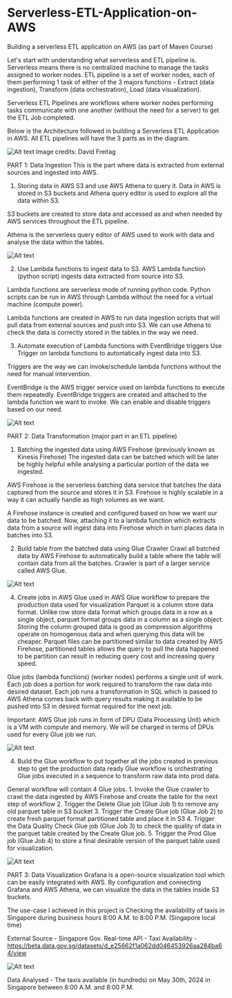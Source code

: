 # Serverless-ETL-Application-on-AWS
Building a serverless ETL application on AWS (as part of Maven Course)

Let's start with understanding what serverless and ETL pipeline is. Serverless means there is no centralized machine to manage the tasks assigned to worker nodes. ETL pipeline is a set of worker nodes, each of them performing 1 task of either of the 3 majors functions - Extract (data ingestion), Transform (data orchestration), Load (data visualization).

Serverless ETL Pipelines are workflows where worker nodes performing tasks communicate with one another (without the need for a server) to get the ETL Job completed.

Below is the Architecture followed in building a Serverless ETL Application in AWS. All ETL pipelines will have the 3 parts as in the diagram.

![Alt text](first_de_project_architecture.png)
Image credits: David Freitag

PART 1: Data Ingestion
This is the part where data is extracted from external sources and ingested into AWS.
1. Storing data in AWS S3 and use AWS Athena to query it.
Data in AWS is stored in S3 buckets and Athena query editor is used to explore all the data within S3.

S3 buckets are created to store data and accessed as and when needed by AWS services throughout the ETL pipeline.

Athena is the serverless query editor of AWS used to work with data and analyse the data within the tables.

![Alt text](AWS_S3.png)

2. Use Lambda functions to ingest data to S3.
AWS Lambda function (python script) ingests data extracted from source into S3.

Lambda functions are serverless mode of running python code. Python scripts can be run in AWS through Lambda without the need for a virtual machine (compute power).

Lambda functions are created in AWS to run data ingestion scripts that will pull data from external sources and push into S3. We can use Athena to check the data is correctly stored in the tables in the way we need.

3. Automate execution of Lambda functions with EventBridge triggers
Use Trigger on lambda functions to automatically ingest data into S3.

Triggers are the way we can invoke/schedule lambda functions without the need for manual intervention.

EventBridge is the AWS trigger service used on lambda functions to execute them repeatedly. EventBridge triggers are created and attached to the lambda function we want to invoke. We can enable and disable triggers based on our need.

![Alt text](AWS_Lambda_EventBridge.png)


PART 2: Data Transformation (major part in an ETL pipeline)
1. Batching the ingested data using AWS Firehose (previously known as Kinesis Firehose)
The ingested data can be batched which will be later be highly helpful while analysing a particular portion of the data we ingested.

AWS Firehose is the serverless batching data service that batches the data captured from the source and stores it in S3. Firehose is highly scalable in a way it can actually handle as high volumes as we want.

A Firehose instance is created and configured based on how we want our data to be batched. Now, attaching it to a lambda function which extracts data from a source will ingest data into Firehose which in turn places data in batches into S3.

2. Build table from the batched data using Glue Crawler
Crawl all batched data by AWS Firehose to automatically build a table where the table will contain data from all the batches. Crawler is part of a larger service called AWS Glue.

![Alt text](AWS_GlueCrawler.png)

4. Create jobs in AWS Glue used in AWS Glue workflow to prepare the production data used for visualization
Parquet is a column store data format. Unlike row store data format which groups data in a row as a single object, parquet format groups data in a column as a single object. Storing the column grouped data is good as compression algorithms operate on homogenous data and when querying this data will be cheaper. Parquet files can be partitioned similar to data created by AWS Firehose, partitioned tables allows the query to pull the data happened to be partition can result in reducing query cost and increasing query speed.

Glue jobs (lambda functions) (worker nodes) performs a single unit of work. Each job does a portion for work required to transform the raw data into desired dataset. Each job runs a transformation in SQL which is passed to AWS Athena comes back with query results making it available to be pushed into S3 in desired format required for the next job.

Important: AWS Glue job runs in form of DPU (Data Processing Unit) which is a VM with compute and memory. We will be charged in terms of DPUs used for every Glue job we run.

![Alt text](AWS_GlueJobs.png)

4. Build the Glue workflow to put together all the jobs created in previous step to get the production data ready
Glue workflow is orchestrating Glue jobs executed in a sequence to transform raw data into prod data.

General workflow will contain 4 Glue jobs.
    1. Invoke the Glue crawler to crawl the data ingested by AWS Firehose and create the table for the next step of workflow
    2. Trigger the Delete Glue job (Glue Job 1) to remove any old parquet table in S3 bucket
    3. Trigger the Create Glue job (Glue Job 2) to create fresh parquet format partitioned table and place it in S3
    4. Trigger the Data Quality Check Glue job (Glue Job 3) to check the quality of data in the parquet table created by the Create Glue job.
    5. Trigger the Prod Glue job (Glue Job 4) to store a final desirable version of the parquet table used for visualization.

![Alt text](AWS_GlueWorkflow.png)


PART 3: Data Visualization
Grafana is a open-source visualization tool which can be easily integrated with AWS. By configuration and connecting Grafana and AWS Athena, we can visualize the data in the tables inside S3 buckets.

The use-case I achieved in this project is Checking the availability of taxis in Singapore during business hours 8:00 A.M. to 8:00 P.M. (Singapore local time)

External Source - Singapore Gov. Real-time API - Taxi Availability - https://beta.data.gov.sg/datasets/d_e25662f1a062dd046453926aa284ba64/view

![Alt text](TaxiAvailabilityDataVisualization.png)

Data Analysed - The taxis available (in hundreds) on May 30th, 2024 in Singapore between 8:00 A.M. and 8:00 P.M. 
